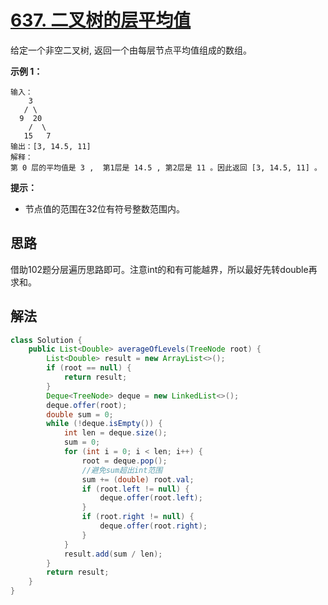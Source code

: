 # [637. 二叉树的层平均值](https://leetcode-cn.com/problems/average-of-levels-in-binary-tree/)

给定一个非空二叉树, 返回一个由每层节点平均值组成的数组。

 

**示例 1：**

```
输入：
    3
   / \
  9  20
    /  \
   15   7
输出：[3, 14.5, 11]
解释：
第 0 层的平均值是 3 ,  第1层是 14.5 , 第2层是 11 。因此返回 [3, 14.5, 11] 。
```

 

**提示：**

- 节点值的范围在32位有符号整数范围内。

## 思路

借助102题分层遍历思路即可。注意int的和有可能越界，所以最好先转double再求和。

## 解法

```java
class Solution {
    public List<Double> averageOfLevels(TreeNode root) {
        List<Double> result = new ArrayList<>();
        if (root == null) {
            return result;
        }
        Deque<TreeNode> deque = new LinkedList<>();
        deque.offer(root);
        double sum = 0;
        while (!deque.isEmpty()) {
            int len = deque.size();
            sum = 0;
            for (int i = 0; i < len; i++) {
                root = deque.pop();
                //避免sum超出int范围
                sum += (double) root.val;
                if (root.left != null) {
                    deque.offer(root.left);
                }
                if (root.right != null) {
                    deque.offer(root.right);
                }
            }
            result.add(sum / len);
        }
        return result;
    }
}
```

